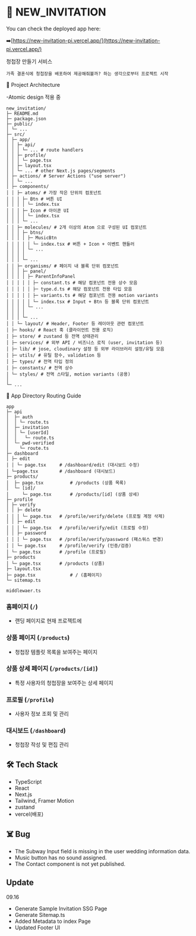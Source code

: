 # 💌 NEW_INVITATION

You can check the deployed app here:

➡️[https://new-invitation-pi.vercel.app/](https://new-invitation-pi.vercel.app/)

청첩장 만들기 서비스

`가족 결혼식에 청첩장을 배포하여 제공해줘볼까? 하는 생각으로부터 프로젝트 시작`

📁 Project Architecture

-Atomic design 적용 중

```
new_invitation/
├─ README.md
├─ package.json
├─ public/
│ └─ ...
├─ src/
│ ├─ app/
│ │ ├─ api/
│ │ │ └─ ... # route handlers
│ │ ├─ profile/
│ │ │ └─ page.tsx
│ │ ├─ layout.tsx
│ │ └─ ... # other Next.js pages/segments
│ ├─ actions/ # Server Actions ("use server")
│ │ └─ ...
│ ├─ components/
│ │ ├─ atoms/ # 가장 작은 단위의 컴포넌트
│ │ │ ├─ Btn # 버튼 UI
│ │ │ │ └─ index.tsx
│ │ │ ├─ Icon # 아이콘 UI
│ │ │ │ └─ index.tsx
│ │ │ └─ ...
│ │ ├─ molecules/ # 2개 이상의 Atom 으로 구성된 UI 컴포넌트
│ │ │ ├─ btns/
│ │ │ │ ├─ MusicBtn
│ │ │ │ │ └─ index.tsx # 버튼 + Icon + 이벤트 핸들러
│ │ │ │ └─ ...
│ │ │ │
│ │ │ └─ ...
│ │ ├─ organisms/ # 페이지 내 블록 단위 컴포넌트
│ │ │ ├─ panel/
│ │ │ │ ├─ ParentInfoPanel
│ │ │ │ │ ├─ constant.ts # 해당 컴포넌트 전용 상수 모음
│ │ │ │ │ ├─ type.d.ts # 해당 컴포넌트 전용 타입 모음
│ │ │ │ │ ├─ variants.ts # 해당 컴포넌트 전용 motion variants
│ │ │ │ │ └─ index.tsx # Input + Btn 등 블록 단위 컴포넌트
│ │ │ │ └─ ...
│ │ │ │
│ │ │ └─ ...
│ │ └─ layout/ # Header, Footer 등 레이아웃 관련 컴포넌트
│ ├─ hooks/ # React 훅 (클라이언트 전용 로직)
│ ├─ store/ # zustand 등 전역 상태관리
│ ├─ services/ # 외부 API / 비즈니스 로직 (user, invitation 등)
│ ├─ lib/ # jose, cloudinary 설정 등 외부 라이브러리 설정/유틸 모음
│ ├─ utils/ # 유틸 함수, validation 등
│ ├─ types/ # 전역 타입 정의
│ ├─ constants/ # 전역 상수
│ └─ styles/ # 전역 스타일, motion variants (공용)
│
└─ ...

```

📁 App Directory Routing Guide

```
app
├─ api
│  ├─ auth
│  │ └─ route.ts
│  ├─ invitation
│  │ └─ [userId]
│  │   └─ route.ts
│  └─ pwd-verified
│    └─ route.ts
├─ dashboard
│ ├─ edit
│ │ └─ page.tsx     # /dashboard/edit (대시보드 수정)
│ └─page.tsx        # /dashboard (대시보드)
├─ products/
│  ├─ page.tsx          # /products (상품 목록)
│  └─ [id]/
│     └─ page.tsx       # /products/[id] (상품 상세)
├─ profile
│ ├─ verify
│ │ ├─ delete
│ │ │ └─ page.tsx   # /profile/verify/delete (프로필 계정 삭제)
│ │ ├─ edit
│ │ │ └─ page.tsx   # /profile/verify/edit (프로필 수정)
│ │ ├─ password
│ │ │ └─ page.tsx   # /profile/verify/password (패스워스 변경)
│ │ └─ page.tsx     # /profile/verify (인증/검증)
│ └─ page.tsx       # /profile (프로필)
├─ products
│ └─ page.tsx       # /products (상품)
├─ layout.tsx
├─ page.tsx             # / (홈페이지)
└─ sitemap.ts

middlewaer.ts

```

### 홈페이지 (`/`)

- 랜딩 페이지로 현재 프로젝트에

### 상품 페이지 (`/products`)

- 청첩장 템플릿 목록을 보여주는 페이지

### 상품 상세 페이지 (`/products/[id]`)

- 특정 사용자의 청첩장을 보여주는 상세 페이지

### 프로필 (`/profile`)

- 사용자 정보 조회 및 관리

### 대시보드 (`/dashboard`)

- 청첩장 작성 및 편집 관리

## 🛠 Tech Stack

- TypeScript
- React
- Next.js
- Tailwind, Framer Motion
- zustand
- vercel(배포)

## ☠️ Bug

- The Subway Input field is missing in the user wedding information data.
- Music button has no sound assigned.
- The Contact component is not yet published.

## Update

09.16

- Generate Sample Invitation SSG Page
- Generate Sitemap.ts
- Added Metadata to index Page
- Updated Footer UI
